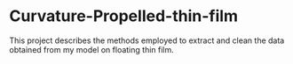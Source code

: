 # Curvature-Propelled-thin-film
This project describes the methods employed to extract and clean the data obtained from my model on floating thin film.
